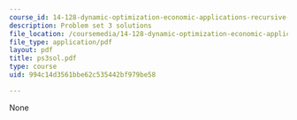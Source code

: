 ```yaml
---
course_id: 14-128-dynamic-optimization-economic-applications-recursive-methods-spring-2003
description: Problem set 3 solutions
file_location: /coursemedia/14-128-dynamic-optimization-economic-applications-recursive-methods-spring-2003/994c14d3561bbe62c535442bf979be58_ps3sol.pdf
file_type: application/pdf
layout: pdf
title: ps3sol.pdf
type: course
uid: 994c14d3561bbe62c535442bf979be58

---
```

None